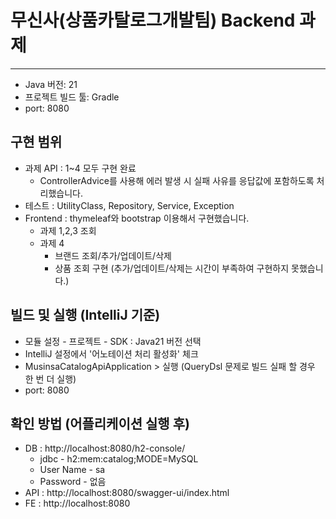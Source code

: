 # 무신사(상품카탈로그개발팀) Backend 과제

---
- Java 버전: 21
- 프로젝트 빌드 툴: Gradle
- port: 8080

## 구현 범위
 - 과제 API : 1~4 모두 구현 완료
   - ControllerAdvice를 사용해 에러 발생 시 실패 사유를 응답값에 포함하도록 처리했습니다. 
 - 테스트 : UtilityClass, Repository, Service, Exception
 - Frontend : thymeleaf와 bootstrap 이용해서 구현했습니다.
   - 과제 1,2,3 조회
   - 과제 4
     - 브랜드 조회/추가/업데이트/삭제
     - 상품 조회 구현 (추가/업데이트/삭제는 시간이 부족하여 구현하지 못했습니다.)

## 빌드 및 실행 (IntelliJ 기준)
  - 모듈 설정 - 프로젝트 - SDK : Java21 버전 선택
  - IntelliJ 설정에서 '어노테이션 처리 활성화' 체크
  - MusinsaCatalogApiApplication > 실행 (QueryDsl 문제로 빌드 실패 할 경우 한 번 더 실행)
  - port: 8080

## 확인 방법 (어플리케이션 실행 후)
  - DB : http://localhost:8080/h2-console/
    - jdbc - h2:mem:catalog;MODE=MySQL
    - User Name - sa
    - Password - 없음
  - API : http://localhost:8080/swagger-ui/index.html
  - FE : http://localhost:8080